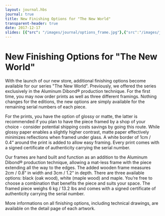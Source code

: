 ```yaml
---
layout: journal.hbs
journal: true
title: New Finishing Options for "The New World"
transparent-header: true
date: 2017-12-17
slides: [{"src": "/images/journal/options_frame.jpg"},{"src":"/images/journal/options_print.jpg"},{"src":"/images/journal/options_dibond.jpg"}]
---
```


# New Finishing Options for "The New World"

With the launch of our new store, additional finishing options become available for our series "The New World". Previously, we offered the series exclusively in the Aluminum Dibond® production technique. For the first time, you may now order prints as well as three different framings. Nothing changes for the editions, the new options are simply available for the remaining serial numbers of each piece.

For the prints, you have the option of glossy or matte, the latter is recommended if you plan to have the piece framed by a shop of your choice - consider potential shipping costs savings by going this route. While glossy paper enables a slightly higher contrast, matte paper effectively minimizes reflections when framed under glass. A white border of 1cm / 0.4“ around the print is added to allow easy framing. Every print comes with a signed certificate of authenticity carrying the serial number.

Our frames are hand built and function as an addition to the Aluminum Dibond® production technique, allowing a mat-less frame with the piece extending all the way to the edges. The added wooden frame measures 2cm / 0.8“ in width and 3cm / 1.2“ in depth. There are three available options: black (oak wood), white (maple wood) and maple. You’re free to choose a combination that benefits the piece and suits your space. The framed piece weighs 6 kg / 13.2 lbs and comes with a signed certificate of authenticity carrying the serial number.

More informations on all finishing options, including technical drawings, are available on the detail page of each artwork.